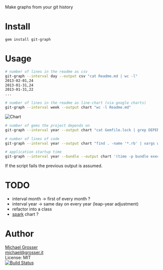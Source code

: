 Make graphs from your git history

Install
=======

    gem install git-graph

Usage
=====

```Bash
# number of lines in the readme as csv
git-graph --interval day --output csv "cat Readme.md | wc -l"
2013-02-01,24
2013-01-31,24
2013-01-31,22
...
```

```Bash
# number of lines in the readme as line-chart (via google charts)
git-graph --interval week --output chart "wc -l Readme.md"
```
![Chart](http://chart.apis.google.com/chart?chs=600x200&cht=lc&chxt=x,y&chxl=0:|2009-05-23|2013-03-09|1:|0|97&chd=s:hhhhhhhhhhhhhhhhhhhhhhhhhhhhhhhhhhhhhhhhhhhhhhhhhhhhhhhhhhhhhhhhhhhhhhiijjjkkkkkkkkkkkkkkkkllloooooooooooooooooooooopppppqqqqqqqqqqqqrrrrrrssssssssssssssssssssssssssssssssssssss2222222999999999999999&chdl=Lines&chtt=Readme+lines)

```Bash
# number of gems the project depends on
git-graph --interval year --output chart "cat Gemfile.lock | grep DEPENDENCIES -A 999 | wc -l"

# number of lines of code
git-graph --interval year --output chart "find . -name '*.rb' | xargs wc -l | tail -1"

# application startup time
git-graph --interval year --bundle --output chart '(time -p bundle exec rails runner) 2>&1 | grep real | tail -1 | cut -d " " -f 2'
```

If the script fails the previous output is assumed.

TODO
====
 - interval month -> first of every month ?
 - interval year -> same day on every year (leap-year adjustment)
 - refactor into a class
 - [spark](https://github.com/topfunky/sparklines) chart ?

Author
======
[Michael Grosser](http://grosser.it)<br/>
michael@grosser.it<br/>
License: MIT<br/>
[![Build Status](https://travis-ci.org/grosser/git-graph.png)](https://travis-ci.org/grosser/git-graph)
